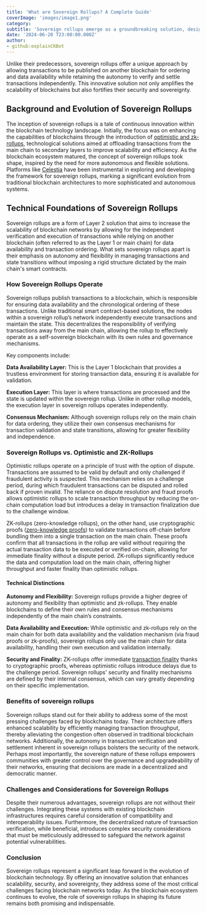 ```yaml
---
title: 'What are Sovereign Rollups? A Complete Guide'
coverImage: 'images/image1.png'
category:
subtitle: 'Sovereign rollups emerge as a groundbreaking solution, designed to enhance scalability of blockchain networks.'
date: '2024-06-20 T23:00:00.000Z'
author:
- github:explainCKBot
---
```


Unlike their predecessors, sovereign rollups offer a unique approach by allowing transactions to be published on another blockchain for ordering and data availability while retaining the autonomy to verify and settle transactions independently. This innovative solution not only amplifies the scalability of blockchains but also fortifies their security and sovereignty.


## Background and Evolution of Sovereign Rollups

The inception of sovereign rollups is a tale of continuous innovation within the blockchain technology landscape. Initially, the focus was on enhancing the capabilities of blockchains through the introduction of [optimistic and zk-rollups](https://www.nervos.org/knowledge-base/zk_rollup_vs_optimistic_rollup), technological solutions aimed at offloading transactions from the main chain to secondary layers to improve scalability and efficiency. As the blockchain ecosystem matured, the concept of sovereign rollups took shape, inspired by the need for more autonomous and flexible solutions. Platforms like [Celestia](https://celestia.org/what-is-celestia/) have been instrumental in exploring and developing the framework for sovereign rollups, marking a significant evolution from traditional blockchain architectures to more sophisticated and autonomous systems.


## Technical Foundations of Sovereign Rollups

Sovereign rollups are a form of Layer 2 solution that aims to increase the scalability of blockchain networks by allowing for the independent verification and execution of transactions while relying on another blockchain (often referred to as the Layer 1 or main chain) for data availability and transaction ordering. What sets sovereign rollups apart is their emphasis on autonomy and flexibility in managing transactions and state transitions without imposing a rigid structure dictated by the main chain's smart contracts.


### How Sovereign Rollups Operate

Sovereign rollups publish transactions to a blockchain, which is responsible for ensuring data availability and the chronological ordering of these transactions. Unlike traditional smart contract-based solutions, the nodes within a sovereign rollup’s network independently execute transactions and maintain the state. This decentralizes the responsibility of verifying transactions away from the main chain, allowing the rollup to effectively operate as a self-sovereign blockchain with its own rules and governance mechanisms.

Key components include:

**Data Availability Layer:** This is the Layer 1 blockchain that provides a trustless environment for storing transaction data, ensuring it is available for validation.

**Execution Layer:** This layer is where transactions are processed and the state is updated within the sovereign rollup. Unlike in other rollup models, the execution layer in sovereign rollups operates independently.

**Consensus Mechanism:** Although sovereign rollups rely on the main chain for data ordering, they utilize their own consensus mechanisms for transaction validation and state transitions, allowing for greater flexibility and independence.


### Sovereign Rollups vs. Optimistic and ZK-Rollups

Optimistic rollups operate on a principle of trust with the option of dispute. Transactions are assumed to be valid by default and only challenged if fraudulent activity is suspected. This mechanism relies on a challenge period, during which fraudulent transactions can be disputed and rolled back if proven invalid. The reliance on dispute resolution and fraud proofs allows optimistic rollups to scale transaction throughput by reducing the on-chain computation load but introduces a delay in transaction finalization due to the challenge window.

ZK-rollups (zero-knowledge rollups), on the other hand, use cryptographic proofs ([zero-knowledge proofs](https://en.wikipedia.org/wiki/Zero-knowledge_proof)) to validate transactions off-chain before bundling them into a single transaction on the main chain. These proofs confirm that all transactions in the rollup are valid without requiring the actual transaction data to be executed or verified on-chain, allowing for immediate finality without a dispute period. ZK-rollups significantly reduce the data and computation load on the main chain, offering higher throughput and faster finality than optimistic rollups.


#### Technical Distinctions

**Autonomy and Flexibility:** Sovereign rollups provide a higher degree of autonomy and flexibility than optimistic and zk-rollups. They enable blockchains to define their own rules and consensus mechanisms independently of the main chain’s constraints.

**Data Availability and Execution:** While optimistic and zk-rollups rely on the main chain for both data availability and the validation mechanism (via fraud proofs or zk-proofs), sovereign rollups only use the main chain for data availability, handling their own execution and validation internally.

**Security and Finality:** ZK-rollups offer immediate [transaction finality](https://www.nervos.org/knowledge-base/What_is_finality_crypto_(explainCKBot)) thanks to cryptographic proofs, whereas optimistic rollups introduce delays due to the challenge period. Sovereign rollups' security and finality mechanisms are defined by their internal consensus, which can vary greatly depending on their specific implementation.


### Benefits of sovereign rollups

Sovereign rollups stand out for their ability to address some of the most pressing challenges faced by blockchains today. Their architecture offers enhanced scalability by efficiently managing transaction throughput, thereby alleviating the congestion often observed in traditional blockchain networks. Additionally, the autonomy in transaction verification and settlement inherent in sovereign rollups bolsters the security of the network. Perhaps most importantly, the sovereign nature of these rollups empowers communities with greater control over the governance and upgradeability of their networks, ensuring that decisions are made in a decentralized and democratic manner.


### Challenges and Considerations for Sovereign Rollups

Despite their numerous advantages, sovereign rollups are not without their challenges. Integrating these systems with existing blockchain infrastructures requires careful consideration of compatibility and interoperability issues. Furthermore, the decentralized nature of transaction verification, while beneficial, introduces complex security considerations that must be meticulously addressed to safeguard the network against potential vulnerabilities.


### Conclusion

Sovereign rollups represent a significant leap forward in the evolution of blockchain technology. By offering an innovative solution that enhances scalability, security, and sovereignty, they address some of the most critical challenges facing blockchain networks today. As the blockchain ecosystem continues to evolve, the role of sovereign rollups in shaping its future remains both promising and indispensable.
